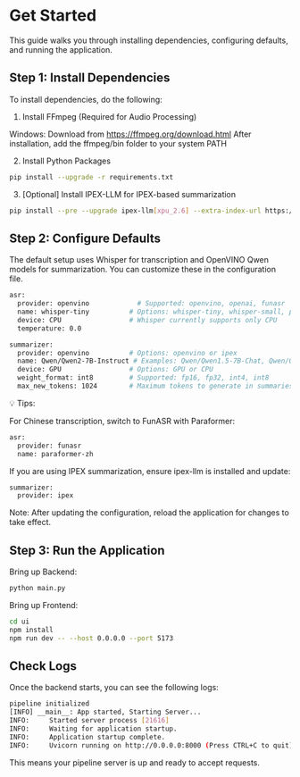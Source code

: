 # Get Started

This guide walks you through installing dependencies, configuring defaults, and running the application.


## Step 1: Install Dependencies

To install dependencies, do the following:

1. Install FFmpeg (Required for Audio Processing)

Windows: Download from https://ffmpeg.org/download.html
After installation, add the ffmpeg/bin folder to your system PATH

2. Install Python Packages

```bash
pip install --upgrade -r requirements.txt
```

3. [Optional] Install IPEX-LLM for IPEX-based summarization

```bash
pip install --pre --upgrade ipex-llm[xpu_2.6] --extra-index-url https://download.pytorch.org/whl/xpu
```

## Step 2: Configure Defaults

The default setup uses Whisper for transcription and OpenVINO Qwen models for summarization. You can customize these in the configuration file.

```bash
asr:
  provider: openvino            # Supported: openvino, openai, funasr
  name: whisper-tiny          # Options: whisper-tiny, whisper-small, paraformer-zh etc.
  device: CPU                 # Whisper currently supports only CPU
  temperature: 0.0

summarizer:
  provider: openvino          # Options: openvino or ipex
  name: Qwen/Qwen2-7B-Instruct # Examples: Qwen/Qwen1.5-7B-Chat, Qwen/Qwen2-7B-Instruct, Qwen/Qwen2.5-7B-Instruct
  device: GPU                 # Options: GPU or CPU
  weight_format: int8         # Supported: fp16, fp32, int4, int8
  max_new_tokens: 1024        # Maximum tokens to generate in summaries
```

💡 Tips:

For Chinese transcription, switch to FunASR with Paraformer:

```bash
asr:
  provider: funasr
  name: paraformer-zh
```

If you are using IPEX summarization, ensure ipex-llm is installed and update:

```bash
summarizer:
  provider: ipex
```

Note: After updating the configuration, reload the application for changes to take effect.


## Step 3: Run the Application

Bring up Backend:

```bash
python main.py
```

Bring up Frontend:

```bash
cd ui
npm install
npm run dev -- --host 0.0.0.0 --port 5173
```

## Check Logs

Once the backend starts, you can see the following logs:

```bash
pipeline initialized
[INFO] __main__: App started, Starting Server...
INFO:     Started server process [21616]
INFO:     Waiting for application startup.
INFO:     Application startup complete.
INFO:     Uvicorn running on http://0.0.0.0:8000 (Press CTRL+C to quit)
```

This means your pipeline server is up and ready to accept requests.

